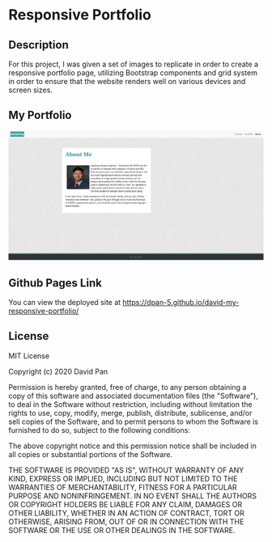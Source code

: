 # Responsive Portfolio

## Description 

For this project, I was given a set of images to replicate in order to create a responsive portfolio page, utilizing Bootstrap components and grid system in order to ensure that the website renders well on various devices and screen sizes.

## My Portfolio
![Image of Screenshot](./assets/images/portfolio_image.png)

## Github Pages Link

You can view the deployed site at https://dpan-5.github.io/david-my-responsive-portfolio/

## License

MIT License

Copyright (c) 2020 David Pan

Permission is hereby granted, free of charge, to any person obtaining a copy
of this software and associated documentation files (the "Software"), to deal
in the Software without restriction, including without limitation the rights
to use, copy, modify, merge, publish, distribute, sublicense, and/or sell
copies of the Software, and to permit persons to whom the Software is
furnished to do so, subject to the following conditions:

The above copyright notice and this permission notice shall be included in all
copies or substantial portions of the Software.

THE SOFTWARE IS PROVIDED "AS IS", WITHOUT WARRANTY OF ANY KIND, EXPRESS OR
IMPLIED, INCLUDING BUT NOT LIMITED TO THE WARRANTIES OF MERCHANTABILITY,
FITNESS FOR A PARTICULAR PURPOSE AND NONINFRINGEMENT. IN NO EVENT SHALL THE
AUTHORS OR COPYRIGHT HOLDERS BE LIABLE FOR ANY CLAIM, DAMAGES OR OTHER
LIABILITY, WHETHER IN AN ACTION OF CONTRACT, TORT OR OTHERWISE, ARISING FROM,
OUT OF OR IN CONNECTION WITH THE SOFTWARE OR THE USE OR OTHER DEALINGS IN THE
SOFTWARE.
